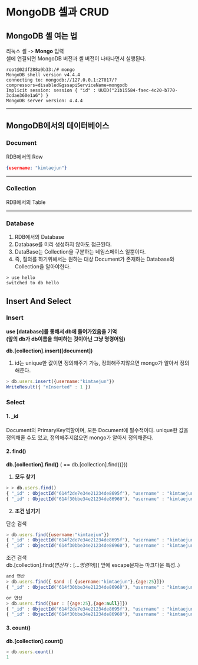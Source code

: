 # MongoDB 셸과 CRUD

## MongoDB 셸 여는 법

리눅스 셸 -> **Mongo** 입력 <br>
셸에 연결되면 MongoDB 버전과 셸 버전이 나타나면서 실행된다.

```shell
root@02df288a9b33:/# mongo
MongoDB shell version v4.4.4
connecting to: mongodb://127.0.0.1:27017/?compressors=disabled&gssapiServiceName=mongodb
Implicit session: session { "id" : UUID("21b15584-faec-4c20-b770-3cdae360e1a6") }
MongoDB server version: 4.4.4
```

***

## MongoDB에서의 데이터베이스

### Document

RDB에서의 Row

```json
{username: "kimtaejun"}
```

***

### Collection

RDB에서의 Table

***

### Database

1. RDB에서의 Database<br>
2. Database를 미리 생성하지 않아도 접근된다.
3. DataBase는 Collection을 구분하는 네임스페이스 일뿐이다.
4. 즉, 질의를 하기위해서는 원하는 대상 Document가 존재하는 Database와 Collection을 알아야한다.

```shell
> use hello 
switched to db hello
```

## Insert And Select
### Insert
**use [database]를 통해서 db에 들어가있음을 기억<br>
(앞의 db가 db이름을 의미하는 것이아닌 그냥 명령어임)**<br>

**db.[collection].insert([document])**

1. id는 unique한 값이면 정의해주기 가능, 정의해주지않으면 mongo가 알아서 정의해준다.
```javascript
> db.users.insert({username:"kimtaejun"})
WriteResult({ "nInserted" : 1 })
```

### Select

#### 1. _id
Document의 PrimaryKey역할이며, 모든 Document에 필수적이다.
unique한 값을 정의해줄 수도 있고, 정의해주지않으면 mongo가 알아서 정의해준다.

#### 2. find()
**db.[collection].find()** ( == db.[collection].find({}))<br>
1. **모두 찾기**
```javascript
> > db.users.find()
{ "_id" : ObjectId("614f2de7e34e21234de8695f"), "username" : "kimtaejun" }
{ "_id" : ObjectId("614f30bbe34e21234de86960"), "username" : "kimtaejun", "age" : 25 }
```

2. **조건 넘기기**
   
단순 검색
```javascript
> db.users.find({username:"kimtaejun"})
{ "_id" : ObjectId("614f2de7e34e21234de8695f"), "username" : "kimtaejun" }
{ "_id" : ObjectId("614f30bbe34e21234de86960"), "username" : "kimtaejun", "age" : 25 }
```
 
조건 검색<br>
db.[collection].find($연산자:[...{명령어}]) ($ 앞에 escape문자는 마크다운 특성..)<br>


```javascript
and 연산
> db.users.find({ $and :[ {username:"kimtaejun"},{age:25}]})
{ "_id" : ObjectId("614f30bbe34e21234de86960"), "username" : "kimtaejun", "age" : 25 }
```
```javascript
or 연산
> db.users.find({$or : [{age:25},{age:null}]})
{ "_id" : ObjectId("614f2de7e34e21234de8695f"), "username" : "kimtaejun" }
{ "_id" : ObjectId("614f30bbe34e21234de86960"), "username" : "kimtaejun", "age" : 25 }
```



#### 3. count()
**db.[collection].count()**
```javascript
> db.users.count()
1
```